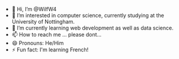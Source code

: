 - 👋 Hi, I’m @WilfW4
- 👀 I’m interested in computer science, currently studying at the University of Nottingham.
- 🌱 I’m currently learning web development as well as data science.
- 📫 How to reach me ... please dont...
- 😄 Pronouns: He/Him
- ⚡ Fun fact: I'm learning French!

<!---
WilfW4/WilfW4 is a ✨ special ✨ repository because its `README.md` (this file) appears on your GitHub profile.
You can click the Preview link to take a look at your changes.
--->
